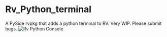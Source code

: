 # Rv_Python_terminal
A PySide rvpkg that adds a python terminal to RV.
Very WIP. Please submit bugs.
![Rv Python Console](http://i.imgur.com/2RENj5I.png "Current Screenshot")

